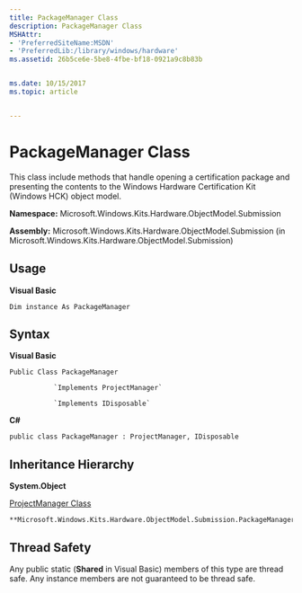 ```yaml
---
title: PackageManager Class
description: PackageManager Class
MSHAttr:
- 'PreferredSiteName:MSDN'
- 'PreferredLib:/library/windows/hardware'
ms.assetid: 26b5ce6e-5be8-4fbe-bf18-0921a9c8b83b


ms.date: 10/15/2017
ms.topic: article


---
```


# PackageManager Class


This class include methods that handle opening a certification package and presenting the contents to the Windows Hardware Certification Kit (Windows HCK) object model.

**Namespace:** Microsoft.Windows.Kits.Hardware.ObjectModel.Submission

**Assembly:** Microsoft.Windows.Kits.Hardware.ObjectModel.Submission (in Microsoft.Windows.Kits.Hardware.ObjectModel.Submission)

## <span id="Usage"></span><span id="usage"></span><span id="USAGE"></span>Usage


**Visual Basic**

`Dim instance As PackageManager`

## <span id="Syntax"></span><span id="syntax"></span><span id="SYNTAX"></span>Syntax


**Visual Basic**

`Public Class PackageManager`

               `Implements ProjectManager`

               `Implements IDisposable`

**C#**

`public class PackageManager : ProjectManager, IDisposable`

## <span id="Inheritance_Hierarchy"></span><span id="inheritance_hierarchy"></span><span id="INHERITANCE_HIERARCHY"></span>Inheritance Hierarchy


**System.Object**

[ProjectManager Class](projectmanager-class.md)

    **Microsoft.Windows.Kits.Hardware.ObjectModel.Submission.PackageManager**

## <span id="Thread_Safety"></span><span id="thread_safety"></span><span id="THREAD_SAFETY"></span>Thread Safety


Any public static (**Shared** in Visual Basic) members of this type are thread safe. Any instance members are not guaranteed to be thread safe.

 

 






